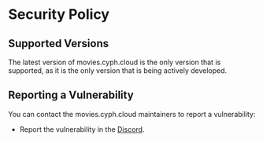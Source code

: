 # Security Policy

## Supported Versions

The latest version of movies.cyph.cloud is the only version that is supported, as it is the only version that is being actively developed.

## Reporting a Vulnerability

You can contact the movies.cyph.cloud maintainers to report a vulnerability:
 - Report the vulnerability in the [Discord](https://discord.gg/r5cYshWM4G).
